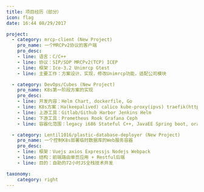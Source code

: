 ```yaml
---
title: 项目经历（部分）
icon: flag
date: 16:44 08/29/2017

project:
  - category: mrcp-client (New Project)
    pro_name: 一个MRCPv2协议的客户端
    pro_desc:
    - line: 语言：C/C++
    - line: 协议：SIP/SDP MRCPv2(TCP) ICEP
    - line: 框架：Ice-3.2 Unimrcp Gtest
    - line: 主要工作：方案设计、实现，修改Unimrcp功能，适配公司模块

  - category: DevOps/Cubes (New Project)
    pro_name: K8s第一阶段方案的实现
    pro_desc:
    - line: 开发内容：Helm Chart, dockerfile, Go
    - line: K8s方案：Ha(keepalived) calico kube-proxy(ipvs) traefik(https)
    - line: 上游工具：Gitlab/Github Harbor Jenkins Helm
    - line: 下游工具：Prometheus Rook Grafana Ceph
    - line: 容器化范围：legacy i686 Stateful C++, JavaEE Spring boot, oracle, mysql, redis, mongo, etc.

  - category: Lentil1016/plastic-database-deployer (New Project)
    pro_name: 一个控制K8s部署临时数据库的Web服务容器
    pro_desc:
    - line: 框架：Vuejs axios Expressjs Nodejs Webpack
    - line: 结构：前端路由单页应用 + Restful后端
    - line: 目的：自助的72小时JS全栈技术开发

taxonomy:
    category: right
---
```

